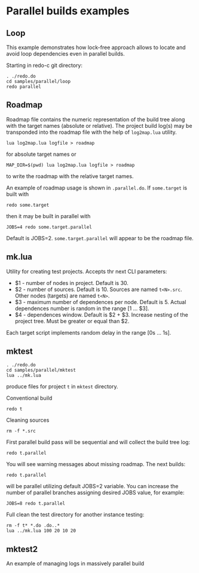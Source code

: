 # Parallel builds examples

## Loop

This example demonstrates how lock-free approach allows to locate and avoid loop dependencies even in parallel builds.

Starting in redo-c git directory:

    . ./redo.do
    cd samples/parallel/loop
    redo parallel


## Roadmap

Roadmap file contains the numeric representation of the build tree along with the target names (absolute or relative). The project build log(s) may be transponded into the roadmap file with the help of `log2map.lua` utility.

    lua log2map.lua logfile > roadmap

for absolute target names or

    MAP_DIR=$(pwd) lua log2map.lua logfile > roadmap

to write the roadmap with the relative target names.

An example of roadmap usage is shown in `.parallel.do`. If `some.target` is built with

    redo some.target

then it may be built in parallel with

    JOBS=4 redo some.target.parallel

Default is JOBS=2. `some.target.parallel` will appear to be the roadmap file.


## mk.lua

Utility for creating test projects. Accepts thr next CLI parameters:

* $1 - number of nodes in project. Default is 30.
* $2 - number of sources. Default is 10. Sources are named `t<N>.src`. Other nodes (targets) are named `t<N>`.
* $3 - maximum number of dependences per node. Default is 5. Actual dependences number is random in the range [1 ... $3].
* $4 - dependences window. Default is $2 + $3. Increase nesting of the project tree. Must be greater or equal than $2.

Each target script implements random delay in the range [0s ... 1s].

## mktest

    . ./redo.do
    cd samples/parallel/mktest
    lua ../mk.lua

produce files for project `t` in `mktest` directory.


Conventional build

    redo t


Cleaning sources

    rm -f *.src


First parallel build pass will be sequential and will collect the build tree log:

    redo t.parallel

You will see warning messages about missing roadmap. The next builds:

    redo t.parallel

will be parallel utilizing default JOBS=2 variable. You can increase the number of parallel branches assigning desired JOBS value, for example:

    JOBS=8 redo t.parallel


Full clean the test directory for another instance testing:

    rm -f t* *.do .do..*
    lua ../mk.lua 100 20 10 20


## mktest2

An example of managing logs in massively parallel build

